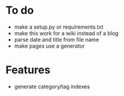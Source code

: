 # To do
- make a setup.py or requirements.txt
- make this work for a wiki instead of a blog
- parse date and title from file name
- make pages use a generator

# Features
- generate category/tag indexes
